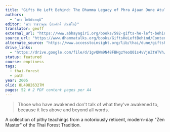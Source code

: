 ```yaml
---
title: "Gifts He Left Behind: The Dhamma Legacy of Phra Ajaan Dune Atulo"
authors:
  - "พระ โพธินันทมุนี"
editor: "พระ ราชวรคุณ (สมศักดิ์ ปณฺฑิโต)"
translator: geoff
external_url: "https://www.abhayagiri.org/books/592-gifts-he-left-behind-the-dhamma-legacy-of-phra-ajaan-dune-atulo"
source_url: "https://www.dhammatalks.org/books/GiftsHeLeftBehind/Contents.html"
alternate_source: "https://www.accesstoinsight.org/lib/thai/dune/giftsheleft.html"
drive_links:
  - "https://drive.google.com/file/d/1gvQWm9N48FBHgzYeoQ01s4vVjnZtWTVh/view?usp=drivesdk"
status: featured
course: emptiness
tags:
  - thai-forest
  - path
year: 2005
olid: OL49826327M
pages: 52 # 2 PDF content pages per A4
---
```


> Those who have awakened don't talk of what they've awakened to, because it lies above and beyond all words.

A collection of pithy teachings from a notoriously reticent, modern-day "Zen Master" of the Thai Forest Tradition.
